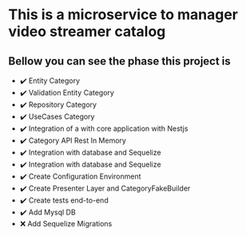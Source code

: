 # This is a microservice to manager video streamer catalog

## Bellow you can see the phase this project is

- ✔️ Entity Category
- ✔️ Validation Entity Category
- ✔️ Repository Category
- ✔️ UseCases Category
- ✔️ Integration of a with core application with Nestjs
- ✔️ Category API Rest In Memory
- ✔️ Integration with database and Sequelize
- ✔️ Integration with database and Sequelize
- ✔️ Create Configuration Environment
- ✔️ Create Presenter Layer and CategoryFakeBuilder
- ✔️ Create tests end-to-end
- ✔️ Add Mysql DB
- ❌ Add Sequelize Migrations
